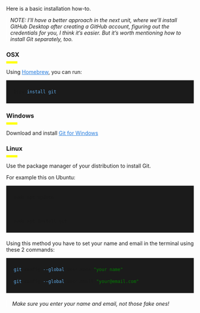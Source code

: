 <p>Here is a basic installation how-to.</p>
<div style="border-left: 1px solid white; padding-left: 10px;">
    <i>NOTE: I’ll have a better approach in the next unit, where we’ll install GitHub Desktop after creating a GitHub account, figuring out the credentials for you, I think it’s easier. But it’s worth mentioning how to install Git separately, too.</i>
</div>

<h3 style = "margin-bottom : 8px ">OSX</h3>
<div style = "background-color : yellow; width : 30px; height : 6px; margin-bottom: 10px;"></div>

<p>Using <a href="https://flaviocopes.com/homebrew/"style = "color :  #257cde">Homebrew</a>, you can run:</p>

<pre><code class="code-highlight"><span class="code-line">brew <span class="token function">install</span> <span class="token function">git</span>
</span></code></pre>

<h3 style = "margin-bottom : 8px ">Windows</h3>
<div style = "background-color : yellow; width : 30px; height : 6px;"></div>

<p>Download and install <a href="https://flaviocopes.com/homebrew/"style = "color :  #257cde">Git for Windows</a></p>

<h3 style = "margin-bottom : 8px ">Linux</h3>
<div style = "background-color : yellow; width : 30px; height : 6px;"></div>

<p>Use the package manager of your distribution to install Git.</p>

<p>For example this on Ubuntu:</p>


<pre><code class="code-highlight"><span class="code-line">sudo apt update

sudo apt install git</code></pre>

<p>Using this method you have to set your name and email in the terminal using these 2 commands:</p>

<pre><code class="code-highlight"><span class="code-line"><span class = "token function">git</span> config <span class = "token function">--global</span> user.name <span style = "color : green">"your name"</span>
<span class = "token function">git</span> config <span class = "token function">--global</span> user.email <span style = "color : green">"your@email.com"</span>
</code></pre>

<div style="border-left: 1px solid white; padding-left: 15px; margin-top : 10px; margin-bottom : 20px">
    <i>Make sure you enter your name and email, not those fake ones!</i>
</div>

<style>
 pre {
    margin-top: 10px;
    margin-bottom: 20px;
    line-height: 2rem;
    
}
.code-highlight {
    background-color: #1b1b1b;
}
pre>code {
    display: grid;
    padding: 15px 0;
}
.code-line {
    display: block;
    padding-left: 16px;
    padding-right: 16px;
    border-left: 4px solid rgba(0, 0, 0, 0);
}
.token.function {
    color: #61afef;
}
</style>